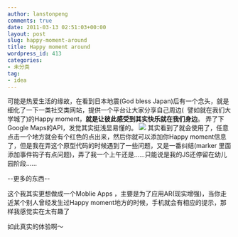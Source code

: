 ```yaml
---
author: lanstonpeng
comments: true
date: 2011-03-13 02:51:03+00:00
layout: post
slug: happy-moment-around
title: Happy moment around
wordpress_id: 413
categories:
- 未分类
tag:
- idea
---
```


[](http://www.lanstonpeng.tk/files/2011/03/无标题-e1299983463527.png)可能是热爱生活的缘故，在看到日本地震(God bless Japan)后有一个念头，就是 细化了一下一类社交类网站，提供一个平台让大家分享自己周边(  譬如就在我们大学城了)的Happy moment，**就是让彼此感受到其实快乐就在我们身边**。
弄了下Google Maps的API，发觉其实挺浅显易懂的。
[![](http://files.blogcn.com/wp05/M00/00/8F/wKgKDU3ZAH0AAAAAAAfhyQTqnks025.png)](http://files.blogcn.com/wp03/M00/00/CD/wKgKCk3ZAKkAAAAAAAhmuFrZSGY829.png)
其实看到了就会使用了，任意点击一个地方就会有个红色的点出来，然后你就可以添加你Happy moment信息了，但是我在弄这个原型代码的时候遇到了一些问题，又是一番纠结(marker 里面添加事件钩子有点问题)，弄了我一个上午还是......只能说是我的JS还停留在幼儿园阶段......

--更多的东西--

这个我其实更想做成一个Moblie Apps ，主要是为了应用AR(现实增强)，当你走近某个别人曾经发生过Happy moment地方的时候，手机就会有相应的提示，那样我感觉实在太有趣了

如此真实的体验啊～
